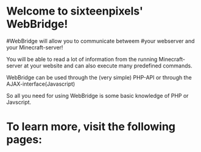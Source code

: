 #   Welcome to sixteenpixels' WebBridge!

#WebBridge will allow you to communicate betweem
#your webserver and your Minecraft-server!

You will be able to read a lot of information
from the running Minecraft-server at your
website and can also execute many predefined
commands.

WebBridge can be used through the (very simple)
PHP-API or through the AJAX-interface(Javascript)

So all you need for using WebBridge is some
basic knowledge of PHP or Javscript.

#   To learn more, visit the following pages:

